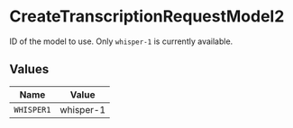 # CreateTranscriptionRequestModel2

ID of the model to use. Only `whisper-1` is currently available.



## Values

| Name       | Value      |
| ---------- | ---------- |
| `WHISPER1` | whisper-1  |